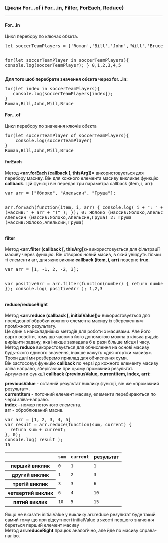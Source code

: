 <h3><b>Цикли For...of і For...in, Filter, ForEach, Reduce) </b></h3>
<hr>
 
<h4><b>For...in</b></h4>
Цикл перебору по ключах обєкта.
<pre>
let soccerTeamPlayers = ['Roman','Bill','John','Will','Bruce'];

for(let soccerTeamPlayer in soccerTeamPlayers){
    console.log(soccerTeamPlayer);
}
0,1,2,3,4,5
</pre>

<b>Для того шоб перебрати значення обєкта через for...in:</b>
<pre>
for(let index in soccerTeamPlayers){
   console.log(soccerTeamPlayers[index]);
}
Roman,Bill,John,Will,Bruce
</pre>

<h4><b>For...of</b></h4>
Цикл перебору по значення ключів обєкта
<pre>
for(let soccerTeamPlayer of soccerTeamPlayers){
    console.log(soccerTeamPlayer)
}
Roman,Bill,John,Will,Bruce
</pre>

<h4><b>forEach</b></h4>
Метод <b>«arr.forEach (callback [, thisArg])»</b> використовується для перебору масиву. Він для кожного елемента масиву викликає функцію <b>callback</b>. Цій функції він передає три параметра callback (item, i, arr):
<pre>
var arr = ["Яблоко", "Апельсин", "Груша"];

arr.forEach(function(item, i, arr) {
   console.log( i + ": " + item + " (массив:" + arr + ")" );
});
0: Яблоко (массив:Яблоко,Апельсин,Груша)
1: Апельсин (массив:Яблоко,Апельсин,Груша)
2: Груша (массив:Яблоко,Апельсин,Груша)
</pre>

<h4><b>filter</b></h4>
Метод <b>«arr.filter (callback [, thisArg])»</b> використовується для фільтрації масиву через функцію. Він створює новий масив, в який увійдуть тільки ті елементи arr, для яких виклик <b>callback (item, i, arr)</b> поверне <b>true</b>.
<pre>
var arr = [1, -1, 2, -2, 3];

var positiveArr = arr.filter(function(number) {
  return number > 0;
});
console.log( positiveArr ); 
 1,2,3
 </pre>
 
<h4><b>reduce/reduceRight</b></h4>
Метод <b>«arr.reduce (callback [, initialValue])»</b> використовується для послідовної обробки кожного елемента масиву із збереженням проміжного результату.
<br>
Це один з найскладніших методів для роботи з масивами. Але його варто освоїти, тому що часом з його допомогою можна в кілька рядків вирішити задачу, яка інакше зажадала б в рази більше місця і часу.
<br>
Метод <b>reduce</b> використовується для обчислення на основі масиву будь-якого єдиного значення, інакше кажуть «для згортки масиву». Трохи далі ми розберемо приклад для обчислення суми.
<br>
Він застосовує функцію <b>callback</b> по черзі до кожного елементу масиву зліва направо, зберігаючи при цьому проміжний результат.
<br>
Аргументи функції <b>callback (previousValue, currentItem, index, arr):</b><br>

<b>previousValue</b> - останній результат виклику функції, він же «проміжний результат».<br>
<b>currentItem</b> - поточний елемент масиву, елементи перебираються по черзі зліва-направо.<br>
<b>index</b> - номер поточного елемента.<br>
<b>arr</b> - оброблюваний масив.
<pre>
var arr = [1, 2, 3, 4, 5]
var result = arr.reduce(function(sum, current) {
  return sum + current;
}, 0);
console.log( result ); 
15
</pre>
<table>
 <thead>
  <tr>
   <th></th>
   <th><code>sum</code></th>
   <th><code>current</code></th>
   <th>результат</th>
  </tr>
 </thead>
 <tbody>
  <tr>
   <th>перший виклик</th>
   <td><code>0</code></td>
   <td><code>1</code></td>
   <td><code>1</code></td>
  </tr>
  <tr>
   <th>другий виклик</th>
   <td><code>1</code></td>
   <td><code>2</code></td>
   <td><code>3</code></td>
  </tr>
  <tr>
   <th>третій виклик</th>
   <td><code>3</code></td>
   <td><code>3</code></td>
   <td><code>6</code></td>
  </tr>
  <tr>
   <th>четвертий виклик</th>
   <td><code>6</code></td>
   <td><code>4</code></td>
   <td><code>10</code></td>
  </tr>
  <tr>
   <th>пятий виклик</th>
   <td><code>10</code></td>
   <td><code>5</code></td>
   <td><code>15</code></td>
  </tr>
 </tbody>
</table>

Якщо не вказати initialValue у виклику arr.reduce результат буде такий самий тому що при відсутності initialValue в якості першого значення береться перший елемент масиву<br>
Метод <b>arr.reduceRight</b> працює аналогічно, але йде по масиву справа-наліво.